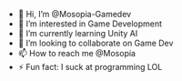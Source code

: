 - 👋 Hi, I’m @Mosopia-Gamedev
- 👀 I’m interested in Game Development
- 🌱 I’m currently learning Unity AI
- 💞️ I’m looking to collaborate on Game Dev
- 📫 How to reach me @Mosopia
- ⚡ Fun fact: I suck at programming LOL

<!---
Mosopia-Gamedev/Mosopia-Gamedev is a ✨ special ✨ repository because its `README.md` (this file) appears on your GitHub profile.
You can click the Preview link to take a look at your changes.
--->
